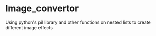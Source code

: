 # Image_convertor
 Using python's pil library and other functions on nested lists to create different image effects
